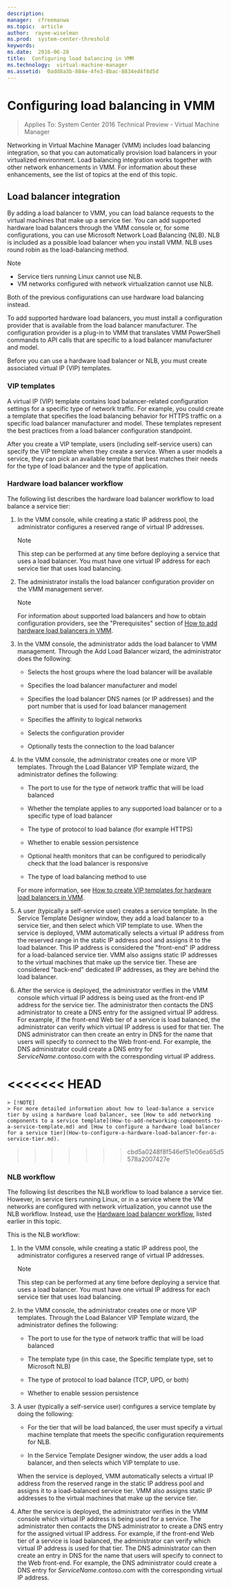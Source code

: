 ```yaml
---
description:  
manager:  cfreemanwa
ms.topic:  article
author:  rayne-wiselman
ms.prod:  system-center-threshold
keywords:  
ms.date:  2016-06-28
title:  Configuring load balancing in VMM
ms.technology:  virtual-machine-manager
ms.assetid:  0add8a3b-884e-4fe3-8bac-8834ed4f8d5d
---
```


# Configuring load balancing in VMM

>Applies To: System Center 2016 Technical Preview - Virtual Machine Manager

Networking in Virtual Machine Manager (VMM) includes load balancing integration, so that you can automatically provision load balancers in your virtualized environment. Load balancing integration works together with other network enhancements in VMM. For information about these enhancements, see the list of topics at the end of this topic.

## <a name="BKMK_LoadBalancerIntegration"></a>Load balancer integration
By adding a load balancer to VMM, you can load balance requests to the virtual machines that make up a service tier. You can add supported hardware load balancers through the VMM console or, for some configurations, you can use Microsoft Network Load Balancing (NLB). NLB is included as a possible load balancer when you install VMM. NLB uses round robin as the load-balancing method.

> [!NOTE]
> -   Service tiers running Linux cannot use NLB.
> -   VM networks configured with network virtualization cannot use NLB.
> 
> Both of the previous configurations can use hardware load balancing instead.

To add supported hardware load balancers, you must install a configuration provider that is available from the load balancer manufacturer. The configuration provider is a plug-in to VMM that translates VMM PowerShell commands to API calls that are specific to a load balancer manufacturer and model.

Before you can use a hardware load balancer or NLB, you must create associated virtual IP (VIP) templates.

### VIP templates
A virtual IP (VIP) template contains load balancer-related configuration settings for a specific type of network traffic. For example, you could create a template that specifies the load balancing behavior for HTTPS traffic on a specific load balancer manufacturer and model. These templates represent the best practices from a load balancer configuration standpoint.

After you create a VIP template, users (including self-service users) can specify the VIP template when they create a service. When a user models a service, they can pick an available template that best matches their needs for the type of load balancer and the type of application.



### <a name="BKMK_hw"></a>Hardware load balancer workflow
The following list describes the hardware load balancer workflow to load balance a service tier:

1.  In the VMM console, while creating a static IP address pool, the administrator configures a reserved range of virtual IP addresses.

    > [!NOTE]
    > This step can be performed at any time before deploying a service that uses a load balancer. You must have one virtual IP address for each service tier that uses load balancing.

2.  The administrator installs the load balancer configuration provider on the VMM management server.

    > [!NOTE]
    > For information about supported load balancers and how to obtain configuration providers, see the "Prerequisites" section of [How to add hardware load balancers in VMM](How-to-add-hardware-load-balancers-in-VMM.md).

3.  In the VMM console, the administrator adds the load balancer to VMM management. Through the Add Load Balancer wizard, the administrator does the following:

    -   Selects the host groups where the load balancer will be available

    -   Specifies the load balancer manufacturer and model

    -   Specifies the load balancer DNS names (or IP addresses) and the port number that is used for load balancer management

    -   Specifies the affinity to logical networks

    -   Selects the configuration provider

    -   Optionally tests the connection to the load balancer

4.  In the VMM console, the administrator creates one or more VIP templates. Through the Load Balancer VIP Template wizard, the administrator defines the following:

    -   The port to use for the type of network traffic that will be load balanced

    -   Whether the template applies to any supported load balancer or to a specific type of load balancer

    -   The type of protocol to load balance (for example HTTPS)

    -   Whether to enable session persistence

    -   Optional health monitors that can be configured to periodically check that the load balancer is responsive

    -   The type of load balancing method to use

    For more information, see [How to create VIP templates for hardware load balancers in VMM](How-to-create-VIP-templates-for-hardware-load-balancers-in-VMM.md).

5.  A user (typically a self-service user) creates a service template. In the Service Template Designer window, they add a load balancer to a service tier, and then select which VIP template to use. When the service is deployed, VMM automatically selects a virtual IP address from the reserved range in the static IP address pool and assigns it to the load balancer. This IP address is considered the "front-end" IP address for a load-balanced service tier. VMM also assigns static IP addresses to the virtual machines that make up the service tier. These are considered "back-end" dedicated IP addresses, as they are behind the load balancer.

6.  After the service is deployed, the administrator verifies in the VMM console which virtual IP address is being used as the front-end IP address for the service tier. The administrator then contacts the DNS administrator to create a DNS entry for the assigned virtual IP address. For example, if the front-end Web tier of a service is load balanced, the administrator can verify which virtual IP address is used for that tier. The DNS administrator can then create an entry in DNS for the name that users will specify to connect to the Web front-end. For example, the DNS administrator could create a DNS entry for *ServiceName*.contoso.com with the corresponding virtual IP address.

<<<<<<< HEAD
=======
    > [!NOTE]
    > For more detailed information about how to load-balance a service tier by using a hardware load balancer, see [How to add networking components to a service template](How-to-add-networking-components-to-a-service-template.md) and [How to configure a hardware load balancer for a service tier](How-to-configure-a-hardware-load-balancer-for-a-service-tier.md).
>>>>>>> cbd5a0248f8f546ef51e06ea65d5578a2007427e

### NLB workflow
The following list describes the NLB workflow to load balance a service tier. However, in service tiers running Linux, or in a service where the VM networks are configured with network virtualization, you cannot use the NLB workflow. Instead, use the [Hardware load balancer workflow](Configuring-load-balancing-in-VMM.md#BKMK_hw), listed earlier in this topic.

This is the NLB workflow:

1.  In the VMM console, while creating a static IP address pool, the administrator configures a reserved range of virtual IP addresses.

    > [!NOTE]
    > This step can be performed at any time before deploying a service that uses a load balancer. You must have one virtual IP address for each service tier that uses load balancing.

2.  In the VMM console, the administrator creates one or more VIP templates. Through the Load Balancer VIP Template wizard, the administrator defines the following:

    -   The port to use for the type of network traffic that will be load balanced

    -   The template type (in this case, the Specific template type, set to Microsoft NLB)

    -   The type of protocol to load balance (TCP, UPD, or both)

    -   Whether to enable session persistence

3.  A user (typically a self-service user) configures a service template by doing the following:

    -   For the tier that will be load balanced, the user must specify a virtual machine template that meets the specific configuration requirements for NLB. 

    -   In the Service Template Designer window, the user adds a load balancer, and then selects which VIP template to use.

    When the service is deployed, VMM automatically selects a virtual IP address from the reserved range in the static IP address pool and assigns it to a load-balanced service tier. VMM also assigns static IP addresses to the virtual machines that make up the service tier.

4.  After the service is deployed, the administrator verifies in the VMM console which virtual IP address is being used for a service. The administrator then contacts the DNS administrator to create a DNS entry for the assigned virtual IP address. For example, if the front-end Web tier of a service is load balanced, the administrator can verify which virtual IP address is used for that tier. The DNS administrator can then create an entry in DNS for the name that users will specify to connect to the Web front-end. For example, the DNS administrator could create a DNS entry for *ServiceName*.contoso.com with the corresponding virtual IP address.



